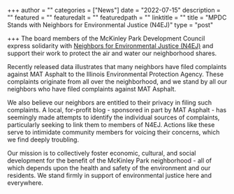 +++
author = ""
categories = ["News"]
date = "2022-07-15"
description = ""
featured = ""
featuredalt = ""
featuredpath = ""
linktitle = ""
title = "MPDC Stands with Neighbors for Environmental Justice (N4EJ)"
type = "post"

+++ 
The board members of the McKinley Park Development Council express solidarity with
<a href="https://medium.com/@N4EJchicago/how-widespread-are-complaints-about-mat-asphalt-18d77526e05c">Neighbors for Environmental Justice (N4EJ)</a> and support their work to protect the air and water our neighborhood shares. 

Recently released data illustrates that many neighbors have filed complaints against MAT Asphalt to the Illinois Environmental Protection Agency. These complaints originate from all over the neighborhood, and we stand by all our neighbors who have filed complaints against MAT Asphalt. 

We also believe our neighbors are entitled to their privacy in filing such complaints. A local, for-profit  blog - sponsored in part by MAT Asphalt - has seemingly made attempts to identify the individual sources of complaints, particularly seeking to link them to members of N4EJ. Actions like these serve to intimidate community members for voicing their concerns, which we find deeply troubling. 

Our mission is to collectively foster economic, cultural, and social development for the benefit of the McKinley Park neighborhood - all of which depends upon the health and safety of the environment and our residents. We stand firmly in support of environmental justice here and everywhere.




